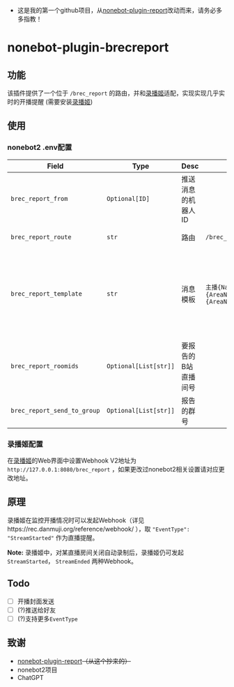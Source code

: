 
 - 这是我的第一个github项目，从[nonebot-plugin-report](https://github.com/syrinka/nonebot-plugin-report)改动而来，请务必多多指教！



# nonebot-plugin-brecreport



## 功能

该插件提供了一个位于 `/brec_report` 的路由，并和[录播姬](https://github.com/BililiveRecorder)适配，实现实现几乎实时的开播提醒 (需要安装[录播姬](https://rec.danmuji.org/))

## 使用

### nonebot2 .env配置

Field | Type | Desc | Default | Note
-- | -- | -- | -- | --
`brec_report_from` | `Optional[ID]` | 推送消息的机器人 ID | | 若不设置，任意获取一个可用的机器人
`brec_report_route` |  `str` | 路由 | `/brec_report` | 若与其它路由冲突可以更换该值
`brec_report_template` | `str` | 消息模板 | `主播{Name}开播了！标题：{Title}\n直播分区：{AreaNameParent}-{AreaNameChild}\nhttps://live.bilibili.com/{RoomId}` | 支持 `{Name}`（主播名）， `{Title}`（直播标题）， `{AreaNameParent}`（主分区）， `{AreaNameChild}`（二级分区）， `{RoomId}`（长房间号） 5个字段
`brec_report_roomids` | `Optional[List[str]]` | 要报告的B站直播间号 | | 长或短号都支持，若不设置，谁开播都不会报告
`brec_report_send_to_group` | `Optional[List[str]]` | 报告的群号 | | 

### 录播姬配置

在[录播姬](https://github.com/BililiveRecorder)的Web界面中设置Webhook V2地址为 `http://127.0.0.1:8080/brec_report` ，如果更改过nonebot2相关设置请对应更改地址。

## 原理

录播姬在监控开播情况时可以发起Webhook（详见https://rec.danmuji.org/reference/webhook/ ），取 `"EventType": "StreamStarted"` 作为直播提醒。

**Note:** 
录播姬中，对某直播房间关闭自动录制后，录播姬仍可发起 `StreamStarted`， `StreamEnded` 两种Webhook。


## Todo

- [ ] 开播封面发送
- [ ] (?)推送给好友
- [ ] (?)支持更多`EventType`

## 致谢
- [nonebot-plugin-report](https://github.com/syrinka/nonebot-plugin-report)~~（从这个抄来的）~~
- nonebot2项目
- ChatGPT
